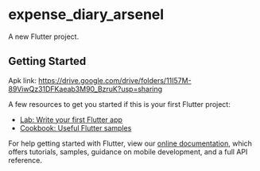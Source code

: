 # expense_diary_arsenel

A new Flutter project.

## Getting Started

Apk link: https://drive.google.com/drive/folders/11I57M-89ViwQz31DFKaeab3M90_BzruK?usp=sharing

A few resources to get you started if this is your first Flutter project:

- [Lab: Write your first Flutter app](https://flutter.dev/docs/get-started/codelab)
- [Cookbook: Useful Flutter samples](https://flutter.dev/docs/cookbook)

For help getting started with Flutter, view our
[online documentation](https://flutter.dev/docs), which offers tutorials,
samples, guidance on mobile development, and a full API reference.
